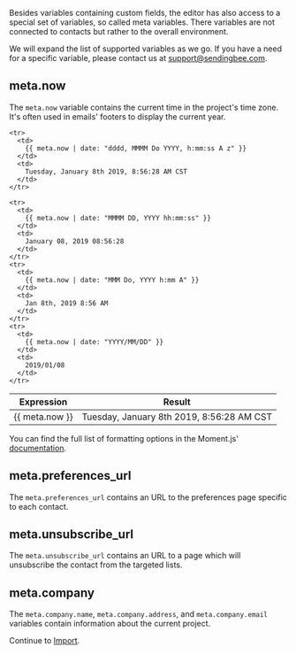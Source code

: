 Besides variables containing custom fields, the editor has also access to a
special set of variables, so called meta variables. There variables are not
connected to contacts but rather to the overall environment.

We will expand the list of supported variables as we go. If you have a need for
a specific variable, please contact us at
[support@sendingbee.com](mailto:suppport@sendingbee.com).

## meta.now

The `meta.now` variable contains the current time in the project's time
zone. It's often used in emails' footers to display the current year.

<table>
  <thead>
    <th>
      Expression
    </th>
    <th>
      Result
    </th>
  </thead>

  <tbody>
    <tr>
      <td>
        {{ meta.now }}
      </td>
      <td>
        Tuesday, January 8th 2019, 8:56:28 AM CST
      </td>
    </tr>

    <tr>
      <td>
        {{ meta.now | date: "dddd, MMMM Do YYYY, h:mm:ss A z" }}
      </td>
      <td>
        Tuesday, January 8th 2019, 8:56:28 AM CST
      </td>
    </tr>

    <tr>
      <td>
        {{ meta.now | date: "MMMM DD, YYYY hh:mm:ss" }}
      </td>
      <td>
        January 08, 2019 08:56:28
      </td>
    </tr>
    <tr>
      <td>
        {{ meta.now | date: "MMM Do, YYYY h:mm A" }}
      </td>
      <td>
        Jan 8th, 2019 8:56 AM
      </td>
    </tr>
    <tr>
      <td>
        {{ meta.now | date: "YYYY/MM/DD" }}
      </td>
      <td>
        2019/01/08
      </td>
    </tr>
  </tbody>
</table>

You can find the full list of formatting options in the Moment.js'
[documentation](https://momentjs.com/docs/#/displaying/format/).

## meta.preferences_url

The `meta.preferences_url` contains an URL to the preferences page specific
to each contact.

## meta.unsubscribe_url

The `meta.unsubscribe_url` contains an URL to a page which will unsubscribe
the contact from the targeted lists.

## meta.company

The `meta.company.name`, `meta.company.address`, and `meta.company.email`
variables contain information about the current project.

Continue to [Import](/templates/import.md).
